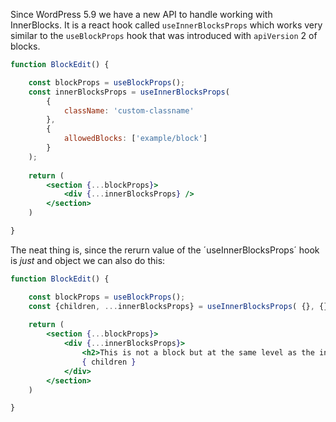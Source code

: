 Since WordPress 5.9 we have a new API to handle working with InnerBlocks. It is a react hook called `useInnerBlocksProps` which works very similar to the `useBlockProps` hook that was introduced with `apiVersion` 2 of blocks. 
```jsx
function BlockEdit() {

	const blockProps = useBlockProps();
	const innerBlocksProps = useInnerBlocksProps(
		{
			className: 'custom-classname'
		},
		{
			allowedBlocks: ['example/block']
		}
	);
	
	return (
		<section {...blockProps}>
			<div {...innerBlocksProps} />
		</section>
	)

}
```

The neat thing is, since the rerurn value of the ´useInnerBlocksProps´ hook is _just_ and object we can also do this: 

```jsx
function BlockEdit() {

	const blockProps = useBlockProps();
	const {children, ...innerBlocksProps} = useInnerBlocksProps( {}, {} );
	
	return (
		<section {...blockProps}>
			<div {...innerBlocksProps}>
				<h2>This is not a block but at the same level as the inner block children</h2>
				{ children }
			</div>
		</section>
	)

}
```